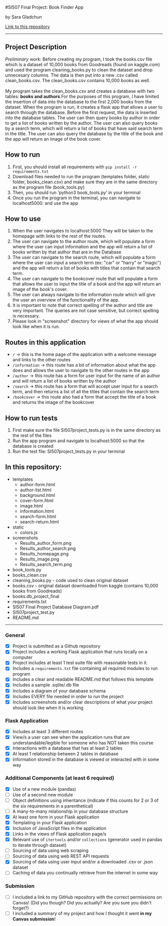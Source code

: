 #SI507 Final Project: Book Finder App

by Sara Gladchun

[Link to this repository](https://github.com/skglad/SI507_Final_Project)

---

## Project Description

*Preliminary work:* Before creating my program, I took the books.csv file which is a dataset of 10,000 books from Goodreads (found on kaggle.com) and used the program cleaning_books.py  to clean the dataset and drop  unnecesary columns. The data is then put into a new .csv called clean_books.csv. The clean_books.csv contains 10,000 books as well.<br>
<br>
My program takes the clean_books.csv and creates a database with two tables: **books and authors**.For the purposes of this program, I have limited the insertion of data into the database to the first 2,000 books from the dataset. When the program is run, it creates a flask app that allows a user to search through the database. Before the first request, the data is inserted into the database tables. The user can then query books by author in order to get a list of books written by the author. The user can also query books by a search term, which will return a list of books that have said search term in the title. The user can also query the database by the title of the book and the app will return an image of the book cover.

## How to run

1. First, you should install all requirements with `pip install -r requirements.txt`
2. Download files needed to run the program (templates folder, static folder, books_clean.csv) and make sure they are in the same directory as the program file (book_tools.py)
2. Then, you should run 'python3 book_tools.py' in your terminal
3. Once you run the program in the terminal, you can navigate to localhost5000: and use the app

## How to use

1. When the user navigates to localhost:5000 They will be taken to the homepage with links to the rest of the routes.
2. The user can navigate to the author route, which will populate a form where the user can input information and the app will return a list of books written by that author that are in the Database
3. The user can navigate to the search route, which will populate a form where the user can input a search term (ex: "car" or "harry" or "magic") and the app will return a list of books with titles that contain that search term.
4. The user can navigate to the bookcover route that will populate a form that allows the user to input the title of a book and the app will return an image of the book's cover.
5. The user can always navigate to the information route which will give the user an overview of the functionality of the app.
6. It is important to note that correct spelling of the author and title are very important. The queries are not case sensitive, but correct spelling is necessary.
7. Please look in "screenshot" directory for views of what the app should look like when it is run.

## Routes in this application
- `/` -> this is the home page of the application with a welcome message and links to the other routes
- `/information` -> this route has a bit of information about what the app does and allows the user to navigate to the other routes in the app
- `/author` -> this route has a form for user input for the name of an author and will return a list of books written by the author
- `/search` -> this route has a form that will accept user input for a search term, and then returns a list of all the titles that contain the search term
- `/bookcover` -> this route also had a form that accept the title of a book and returns the image of the bookcover

## How to run tests
1. First make sure the file SI507project_tests.py is in the same directory as the rest of the files
2. Run the app program and navigate to localhost:5000 so that the database is created
3. Run the test file: SI507project_tests.py in your terminal

## In this repository:
- templates
  - author-form.html
  - author-list.html
  - background.html
  - cover-form.html
  - image.html
  - information.html
  - search-form.html
  - search-return.html
- static
  - colors.js
- screenshots
  - Results_author_form.png
  - Results_author_search.png
  - Results_homepage.png
  - Results_image.png
  - Results_search_term.png
- book_tools.py
- books_clean.csv
- cleaning_books.py - code used to clean original dataset
- books.csv - original dataset downloaded from kaggle (contains 10,000 books from Goodreads)
- books.db_project_final
- requirements.txt
- SI507 Final Project Database Diagram.pdf
- SI507project_test.py
- README.md
---

### General
- [X] Project is submitted as a Github repository
- [X] Project includes a working Flask application that runs locally on a computer
- [X] Project includes at least 1 test suite file with reasonable tests in it.
- [X] Includes a `requirements.txt` file containing all required modules to run program
- [X] Includes a clear and readable README.md that follows this template
- [X] Includes a sample .sqlite/.db file
- [X]  Includes a diagram of your database schema
- [X] Includes EVERY file needed in order to run the project
- [X] Includes screenshots and/or clear descriptions of what your project should look like when it is working

### Flask Application
- [X] Includes at least 3 different routes
- [X] View/s a user can see when the application runs that are understandable/legible for someone who has NOT taken this course
- [X] Interactions with a database that has at least 2 tables
- [X] At least 1 relationship between 2 tables in database
- [X] Information stored in the database is viewed or interacted with in some way

### Additional Components (at least 6 required)
- [X] Use of a new module (pandas)
- [ ] Use of a second new module
- [ ] Object definitions using inheritance (indicate if this counts for 2 or 3 of the six requirements in a parenthetical)
- [ ] A many-to-many relationship in your database structure
- [X] At least one form in your Flask application
- [X] Templating in your Flask application
- [X] Inclusion of JavaScript files in the application
- [X] Links in the views of Flask application page/s
- [X] Relevant use of `itertools` and/or `collections` (generator used in pandas to iterate through dataset)
- [ ] Sourcing of data using web scraping
- [ ] Sourcing of data using web REST API requests
- [X] Sourcing of data using user input and/or a downloaded .csv or .json dataset
- [ ] Caching of data you continually retrieve from the internet in some way

### Submission
- [ ] I included a link to my GitHub repository with the correct permissions on Canvas! (Did you though? Did you actually? Are you sure you didn't forget?)
- [ ] I included a summary of my project and how I thought it went **in my Canvas submission**!
